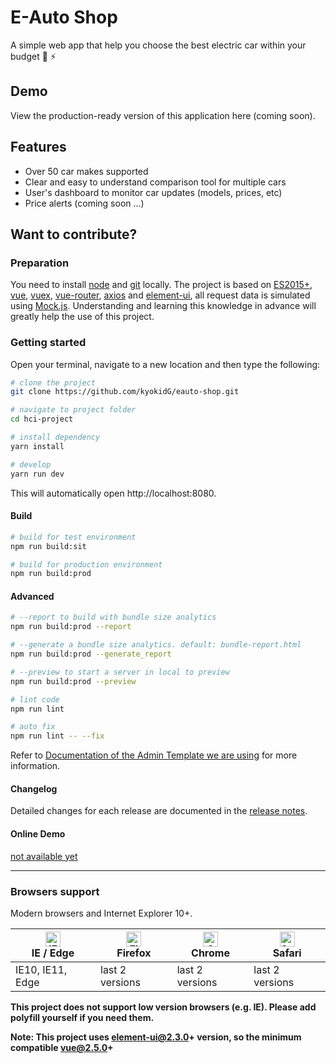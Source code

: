 # E-Auto Shop
A simple web app that help you choose the best electric car within your budget 🚙 ⚡️

## Demo

View the production-ready version of this application here (coming soon).

## Features

 - Over 50 car makes supported
 - Clear and easy to understand comparison tool for multiple cars
 - User's dashboard to monitor car updates (models, prices, etc)
 - Price alerts (coming soon ...)


## Want to contribute?

### Preparation

You need to install [node](http://nodejs.org/) and [git](https://git-scm.com/) locally. The project is based on [ES2015+](http://es6.ruanyifeng.com/), [vue](https://cn.vuejs.org/index.html), [vuex](https://vuex.vuejs.org/), [vue-router](https://router.vuejs.org/), [axios](https://github.com/axios/axios) and [element-ui](https://github.com/ElemeFE/element), all request data is simulated using [Mock.js](https://github.com/nuysoft/Mock).
Understanding and learning this knowledge in advance will greatly help the use of this project.


### Getting started
Open your terminal, navigate to a new location and then type the following:

```bash
# clone the project
git clone https://github.com/kyokidG/eauto-shop.git

# navigate to project folder
cd hci-project

# install dependency
yarn install

# develop
yarn run dev
```

This will automatically open http://localhost:8080.


#### Build

```bash
# build for test environment
npm run build:sit

# build for production environment
npm run build:prod
```

#### Advanced

```bash
# --report to build with bundle size analytics
npm run build:prod --report

# --generate a bundle size analytics. default: bundle-report.html
npm run build:prod --generate_report

# --preview to start a server in local to preview
npm run build:prod --preview

# lint code
npm run lint

# auto fix
npm run lint -- --fix
```

Refer to [Documentation of the Admin Template we are using](https://panjiachen.github.io/vue-element-admin-site/guide/essentials/deploy.html) for more information.

#### Changelog

Detailed changes for each release are documented in the [release notes](https://github.com/PanJiaChen/vue-element-admin/releases).

#### Online Demo

[not available yet](https://google.com)



---

### Browsers support

Modern browsers and Internet Explorer 10+.

| [<img src="https://raw.githubusercontent.com/alrra/browser-logos/master/src/edge/edge_48x48.png" alt="IE / Edge" width="24px" height="24px" />](http://godban.github.io/browsers-support-badges/)</br>IE / Edge | [<img src="https://raw.githubusercontent.com/alrra/browser-logos/master/src/firefox/firefox_48x48.png" alt="Firefox" width="24px" height="24px" />](http://godban.github.io/browsers-support-badges/)</br>Firefox | [<img src="https://raw.githubusercontent.com/alrra/browser-logos/master/src/chrome/chrome_48x48.png" alt="Chrome" width="24px" height="24px" />](http://godban.github.io/browsers-support-badges/)</br>Chrome | [<img src="https://raw.githubusercontent.com/alrra/browser-logos/master/src/safari/safari_48x48.png" alt="Safari" width="24px" height="24px" />](http://godban.github.io/browsers-support-badges/)</br>Safari |
| --------- | --------- | --------- | --------- |
| IE10, IE11, Edge| last 2 versions| last 2 versions| last 2 versions

**This project does not support low version browsers (e.g. IE). Please add polyfill yourself if you need them.**

**Note: This project uses element-ui@2.3.0+ version, so the minimum compatible vue@2.5.0+**
